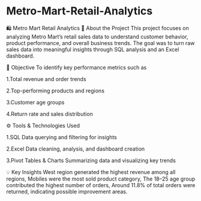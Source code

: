 # Metro-Mart-Retail-Analytics
🛍️ Metro Mart Retail Analytics
📘 About the Project
This project focuses on analyzing Metro Mart’s retail sales data to understand customer behavior, product performance, and overall business trends.
The goal was to turn raw sales data into meaningful insights through SQL analysis and an Excel dashboard.

🎯 Objective
To identify key performance metrics such as

1.Total revenue and order trends

2.Top-performing products and regions

3.Customer age groups

4.Return rate and sales distribution

⚙️ Tools & Technologies Used

1.SQL	Data querying and filtering for insights 

2.Excel	Data cleaning, analysis, and dashboard creation

3.Pivot Tables & Charts	Summarizing data and visualizing key trends

💡 Key Insights
West region generated the highest revenue among all regions,
Mobiles were the most sold product category,
The 18–25 age group contributed the highest number of orders,
Around 11.8% of total orders were returned, indicating possible improvement areas.

